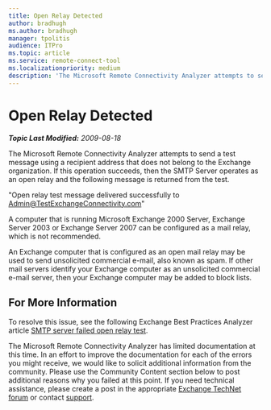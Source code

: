 ```yaml
---
title: Open Relay Detected
author: bradhugh
ms.author: bradhugh
manager: tpolitis
audience: ITPro 
ms.topic: article 
ms.service: remote-connect-tool
ms.localizationpriority: medium
description: 'The Microsoft Remote Connectivity Analyzer attempts to send a test message using a recipient address that does not belong to the Exchange organization. If this operation succeeds, the following message is returned: "Open relay test message delivered successfully to Admin@TestExchangeConnectivity.com"'
---
```


# Open Relay Detected



_**Topic Last Modified:** 2009-08-18_

The Microsoft Remote Connectivity Analyzer attempts to send a test message using a recipient address that does not belong to the Exchange organization. If this operation succeeds, then the SMTP Server operates as an open relay and the following message is returned from the test.

"Open relay test message delivered successfully to Admin@TestExchangeConnectivity.com"

A computer that is running Microsoft Exchange 2000 Server, Exchange Server 2003 or Exchange Server 2007 can be configured as a mail relay, which is not recommended.

An Exchange computer that is configured as an open mail relay may be used to send unsolicited commercial e-mail, also known as spam. If other mail servers identify your Exchange computer as an unsolicited commercial e-mail server, then your Exchange computer may be added to block lists.

<div>

## For More Information

To resolve this issue, see the following Exchange Best Practices Analyzer article [SMTP server failed open relay test](https://go.microsoft.com/fwlink/?linkid=161823).

The Microsoft Remote Connectivity Analyzer has limited documentation at this time. In an effort to improve the documentation for each of the errors you might receive, we would like to solicit additional information from the community. Please use the Community Content section below to post additional reasons why you failed at this point. If you need technical assistance, please create a post in the appropriate [Exchange TechNet forum](https://go.microsoft.com/fwlink/?linkid=73420) or contact [support](https://go.microsoft.com/fwlink/?linkid=8158).

</div>

</div>

<span> </span>

</div>

</div>

</div>

